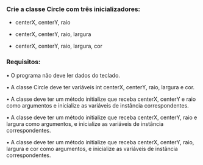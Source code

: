 ### Crie a classe Circle com três inicializadores:
- centerX, centerY, raio

- centerX, centerY, raio, largura

- centerX, centerY, raio, largura, cor

### Requisitos:

• O programa não deve ler dados do teclado.

• A classe Circle deve ter variáveis int centerX, centerY, raio, largura e cor.

• A classe deve ter um método initialize que receba centerX, centerY e raio como argumentos e inicialize as variáveis de instância correspondentes.

• A classe deve ter um método initialize que receba centerX, centerY, raio e largura como argumentos, e inicialize as variáveis de instância correspondentes.

• A classe deve ter um método initialize que receba centerX, centerY, raio, largura e cor como argumentos, e inicialize as variáveis de instância correspondentes.